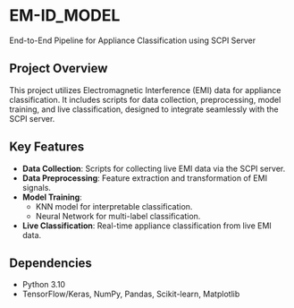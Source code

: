 # EM-ID_MODEL

End-to-End Pipeline for Appliance Classification using SCPI Server

## Project Overview

This project utilizes Electromagnetic Interference (EMI) data for appliance classification. It includes scripts for data collection, preprocessing, model training, and live classification, designed to integrate seamlessly with the SCPI server.

## Key Features

- **Data Collection**: Scripts for collecting live EMI data via the SCPI server.
- **Data Preprocessing**: Feature extraction and transformation of EMI signals.
- **Model Training**:
  - KNN model for interpretable classification.
  - Neural Network for multi-label classification.
- **Live Classification**: Real-time appliance classification from live EMI data.

## Dependencies

- Python 3.10
- TensorFlow/Keras, NumPy, Pandas, Scikit-learn, Matplotlib